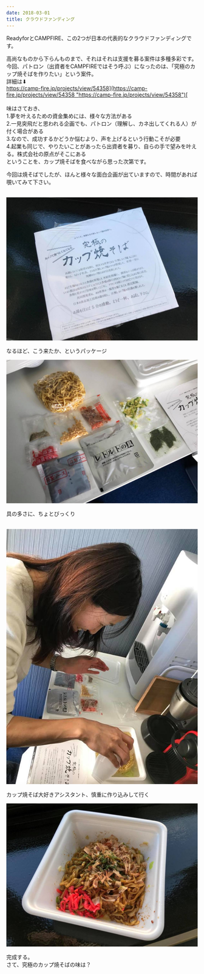 ```yaml
---
date: 2018-03-01
title: クラウドファンディング
---
```




ReadyforとCAMPFIRE、この2つが日本の代表的なクラウドファンディングです。  
<!--more-->
高尚なものから下らんものまで、それはそれは支援を募る案件は多種多彩です。  
今回、パトロン（出資者をCAMPFIREではそう呼ぶ）になったのは、「究極のカップ焼そばを作りたい」という案件。  
​詳細は⬇︎  
[https://camp-fire.jp/projects/view/54358](https://camp-fire.jp/projects/view/54358 "https://camp-fire.jp/projects/view/54358")[  
​](https://camp-fire.jp/projects/view/54358)  
味はさておき、  
1\.夢を叶えるための資金集めには、様々な方法がある  
2\.一見突飛だと思われる企画でも、パトロン（理解し、カネ出してくれる人）が付く場合がある  
3\.なので、成功するかどうか悩むより、声を上げるという行動こそが必要  
4\.起業も同じで、やりたいことがあったら出資者を募り、自らの手で望みを叶える。株式会社の原点がそこにある  
ということを、カップ焼そばを食べながら思った次第です。  
  
今回は焼そばでしたが、ほんと様々な面白企画が出ていますので、時間があれば覗いてみて下さい。  
​

![画像](/images/uploads/20180302finesco2_orig.jpg)

  
​なるほど、こう来たか、というパッケージ

![画像](/images/uploads/20180302finesco1_orig.jpg)

  
具の多さに、ちょとびっくり  
​

![画像](/images/uploads/20180302finesco3_orig.jpg)

  
​カップ焼そば大好きアシスタント、慎重に作り込みして行く

![画像](/images/uploads/20180302finesco4_orig.jpg)

  
完成する。  
さて、究極のカップ焼そばの味は？
